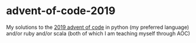 # advent-of-code-2019
My solutions to the [2019 advent of code](adventofcode.com/2019) in python (my preferred language) and/or ruby and/or scala (both of which I am teaching myself through AOC)


